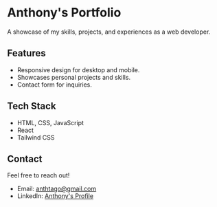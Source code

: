 # Anthony's Portfolio
A showcase of my skills, projects, and experiences as a web developer.
## Features
- Responsive design for desktop and mobile.
- Showcases personal projects and skills.
- Contact form for inquiries.  
## Tech Stack
- HTML, CSS, JavaScript
- React
- Tailwind CSS  
## Contact
Feel free to reach out!
- Email: anthtago@gmail.com
- LinkedIn: [Anthony's Profile](https://linkedin.com/in/anthony-tagorda)  
